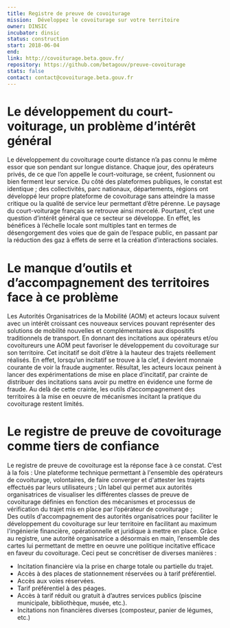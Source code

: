 ```yaml
---
title: Registre de preuve de covoiturage
mission:  Développez le covoiturage sur votre territoire
owner: DINSIC
incubator: dinsic 
status: construction
start: 2018-06-04 
end: 
link: http://covoiturage.beta.gouv.fr/
repository: https://github.com/betagouv/preuve-covoiturage
stats: false
contact: contact@covoiturage.beta.gouv.fr 
---
```


Le développement du court-voiturage, un problème d’intérêt général
==========================================================
Le développement du covoiturage courte distance n’a pas connu le même essor que son pendant sur longue distance. Chaque jour, des opérateurs privés, de ce que l’on appelle le court-voiturage, se créent, fusionnent ou bien ferment leur service. Du côté des plateformes publiques, le constat est identique ; des collectivités, parc nationaux, départements, régions ont développé leur propre plateforme de covoiturage sans atteindre la masse critique ou la qualité de service leur permettant d’être pérenne. Le paysage du court-voiturage français se retrouve ainsi morcelé. Pourtant, c’est une question d’intérêt général que ce secteur se développe. En effet, les bénéfices à l’échelle locale sont multiples tant en termes de désengorgement des voies que de gain de l’espace public, en passant par la réduction des gaz à effets de serre et la création d’interactions sociales.

Le manque d’outils et d’accompagnement des territoires face à ce problème
========================================
Les Autorités Organisatrices de la Mobilité (AOM) et acteurs locaux suivent avec un intérêt croissant ces nouveaux services pouvant représenter des solutions de mobilité nouvelles et complémentaires aux dispositifs traditionnels de transport. En donnant des incitations aux opérateurs et/ou covoitureurs une AOM peut favoriser le développement du covoiturage sur son territoire. Cet incitatif se doit d’être à la hauteur des trajets réellement réalisés. En effet, lorsqu’un incitatif se trouve à la clef, il devient monnaie courante de voir la fraude augmenter. Résultat, les acteurs locaux peinent à lancer des expérimentations de mise en place d’incitatif, par crainte de distribuer des incitations sans avoir pu mettre en évidence une forme de fraude. Au delà de cette crainte, les outils d’accompagnement des territoires à la mise en oeuvre de mécanismes incitant la pratique du covoiturage restent limités. 

Le registre de preuve de covoiturage comme tiers de confiance
======================================
Le registre de preuve de covoiturage est la réponse face à ce constat. C’est à la fois : 
Une plateforme technique permettant à l'ensemble des opérateurs de covoiturage, volontaires, de faire converger et d'attester les trajets effectués par leurs utilisateurs ;
Un label qui permet aux autorités organisatrices de visualiser les différentes classes de preuve de covoiturage définies en fonction des mécanismes et processus de vérification du trajet mis en place par l’opérateur de covoiturage ;  
Des outils d'accompagnement des autorités organisatrices pour faciliter le développement du covoiturage sur leur territoire en facilitant au maximum l'ingénierie financière, opérationnelle et juridique à mettre en place.
Grâce au registre, une autorité organisatrice a désormais en main, l’ensemble des cartes lui permettant de mettre en oeuvre une politique incitative efficace en faveur du covoiturage. Ceci peut se concrétiser de diverses manières : 
- Incitation financière via la prise en charge totale ou partielle du trajet.
- Accès à des places de stationnement réservées ou à tarif préférentiel.
- Accès aux voies réservées.
- Tarif préférentiel à des péages.
- Accès à tarif réduit ou gratuit à d’autres services publics (piscine municipale, bibliothèque, musée, etc.).
- Incitations non financières diverses (composteur, panier de légumes, etc.)


